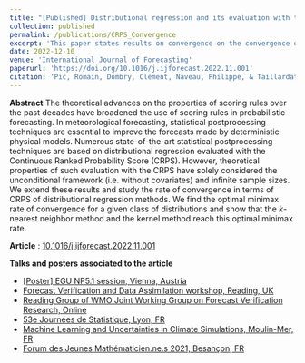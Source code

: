 ```yaml
---
title: "[Published] Distributional regression and its evaluation with the CRPS: Bounds and convergence of the minimax risk"
collection: published
permalink: /publications/CRPS_Convergence
excerpt: 'This paper states results on convergence on the convergence of distributional regression evaluated with the Continuous Ranked Probability Score.'
date: 2022-12-10
venue: 'International Journal of Forecasting'
paperurl: 'https://doi.org/10.1016/j.ijforecast.2022.11.001'
citation: 'Pic, Romain, Dombry, Clément, Naveau, Philippe, & Taillardat, Maxime (2022). &quot;Distributional regression and its evaluation with the CRPS: Bounds and convergence of the minimax risk&quot;.  <i>International Journal of Forecasting</i>.'
---
```

**Abstract** The theoretical advances on the properties of scoring rules over the past decades have broadened the use of scoring rules in probabilistic forecasting. In meteorological forecasting, statistical postprocessing techniques are essential to improve the forecasts made by deterministic physical models. Numerous state-of-the-art statistical postprocessing techniques are based on distributional regression evaluated with the Continuous Ranked Probability Score (CRPS). However, theoretical properties of such evaluation with the CRPS have solely considered the unconditional framework (i.e. without covariates) and infinite sample sizes. We extend these results and study the rate of convergence in terms of CRPS of distributional regression methods. We find the optimal minimax rate of convergence for a given class of distributions and show that the $k$-nearest neighbor method and the kernel method reach this optimal minimax rate.

**Article** : [10.1016/j.ijforecast.2022.11.001](https://doi.org/10.1016/j.ijforecast.2022.11.001)

**Talks and posters associated to the article**
- [[Poster] EGU NP5.1 session, Vienna, Austria](../posters/CRPS_Convergence)
- [Forecast Verification and Data Assimilation workshop, Reading, UK](../talks/2022-09-21-Reading)
- [Reading Group of WMO Joint Working Group on Forecast Verification Research, Online](../talks/2022-06-30-WMO)
- [53e Journées de Statistique, Lyon, FR](../talks/2022-06-16-JdS)
- [Machine Learning and Uncertainties in Climate Simulations, Moulin-Mer, FR](../talks/2022-06-06-MLUCS)
- [Forum des Jeunes Mathématicien.ne.s 2021, Besançon, FR](../talks/2021-12-10-JM)